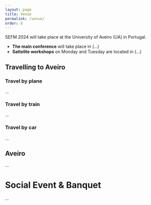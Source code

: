 ```yaml
---
layout: page
title: Venue
permalink: /venue/
order: 8
---
```

SEFM 2024 will take place at the University of Aveiro (UA) in Portugal.

- **The main conference** will take place in (...)
- **Sattelite workshops** on Monday and Tuesday are located in (...)

## Travelling to Aveiro

### Travel by plane
...

### Travel by train
...

### Travel by car
...

## Aveiro
...

# Social Event & Banquet
...